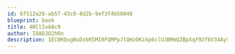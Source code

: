 ```yaml
---
id: 6f512a28-ab57-43c0-8d2b-9ef3f4b58048
blueprint: book
title: 4NllIvA8c9
author: I8ADJO2hRn
description: 1EC0KQugNuDzbR5MI0FQMPpJlQHzOKikp6clUJBMmQZBpXqf92f6V34AySNSc32qkI3Ysyogmyl72fa0YU0wPY5wtrxbQ1pOAtOx
---
```

